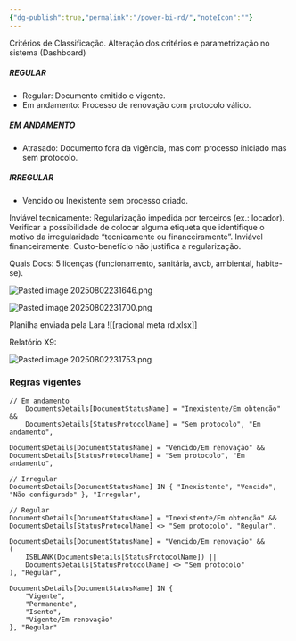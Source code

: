 ```yaml
---
{"dg-publish":true,"permalink":"/power-bi-rd/","noteIcon":""}
---
```


Critérios de Classificação. Alteração dos critérios e parametrização no sistema (Dashboard)
##### REGULAR
 - Regular: Documento emitido e vigente.
 - Em andamento: Processo de renovação com protocolo válido.
##### EM ANDAMENTO
 - Atrasado: Documento fora da vigência, mas com processo iniciado mas sem protocolo.
##### IRREGULAR
- Vencido ou Inexistente sem processo criado.

Inviável tecnicamente: Regularização impedida por terceiros (ex.: locador). Verificar a possibilidade de colocar alguma etiqueta que identifique o motivo da irregularidade “tecnicamente ou financeiramente”.
Inviável financeiramente: Custo-benefício não justifica a regularização.

Quais Docs: 5 licenças (funcionamento, sanitária, avcb, ambiental, habite-se).

![Pasted image 20250802231646.png](/img/user/Attachments/2023/Pasted%20image%2020250802231646.png)

![Pasted image 20250802231700.png](/img/user/Attachments/2023/Pasted%20image%2020250802231700.png)

Planilha enviada pela Lara
![[racional meta rd.xlsx]]

Relatório X9:

![Pasted image 20250802231753.png](/img/user/Attachments/2023/Pasted%20image%2020250802231753.png)

### Regras vigentes
```
// Em andamento
    DocumentsDetails[DocumentStatusName] = "Inexistente/Em obtenção" &&
    DocumentsDetails[StatusProtocolName] = "Sem protocolo", "Em andamento",

DocumentsDetails[DocumentStatusName] = "Vencido/Em renovação" &&
DocumentsDetails[StatusProtocolName] = "Sem protocolo", "Em andamento",

// Irregular
DocumentsDetails[DocumentStatusName] IN { "Inexistente", "Vencido", "Não configurado" }, "Irregular",

// Regular
DocumentsDetails[DocumentStatusName] = "Inexistente/Em obtenção" &&
DocumentsDetails[StatusProtocolName] <> "Sem protocolo", "Regular",

DocumentsDetails[DocumentStatusName] = "Vencido/Em renovação" &&
(
	ISBLANK(DocumentsDetails[StatusProtocolName]) ||
	DocumentsDetails[StatusProtocolName] <> "Sem protocolo"
), "Regular",

DocumentsDetails[DocumentStatusName] IN {
	"Vigente",
	"Permanente",
	"Isento",
	"Vigente/Em renovação"
}, "Regular"
```

